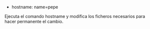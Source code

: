 - hostname: name=pepe

Ejecuta el comando hostname y modifica los ficheros necesarios para hacer permanente el cambio.
